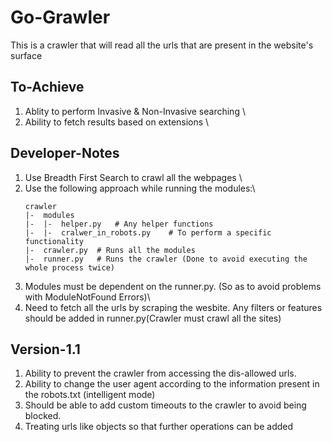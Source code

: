 # Go-Grawler

This is a crawler that will read all the urls that are present in the website's surface

## To-Achieve
1. Ablity to perform Invasive & Non-Invasive searching \
2. Ability to fetch results based on extensions \

## Developer-Notes
1. Use Breadth First Search to crawl all the webpages \
2. Use the following approach while running the modules:\
    ```
    crawler
    |-  modules
    |-  |-  helper.py   # Any helper functions
    |-  |-  cralwer_in_robots.py    # To perform a specific functionality    
    |-  crawler.py  # Runs all the modules
    |-  runner.py   # Runs the crawler (Done to avoid executing the whole process twice)
    ```
3. Modules must be dependent on the runner.py. (So as to avoid problems with ModuleNotFound Errors)\
4. Need to fetch all the urls by scraping the wesbite. Any filters or features should be added in runner.py(Crawler must crawl all the sites)

## Version-1.1
1. Ability to prevent the crawler from accessing the dis-allowed urls.
2. Ability to change the user agent according to the information present in the robots.txt (intelligent mode)
3. Should be able to add custom timeouts to the crawler to avoid being blocked.
4. Treating urls like objects so that further operations can be added
